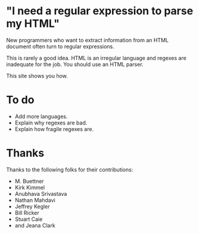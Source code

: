 # "I need a regular expression to parse my HTML"

New programmers who want to extract information from an HTML document
often turn to regular expressions.

This is rarely a good idea.  HTML is an irregular language and regexes
are inadequate for the job.  You should use an HTML parser.

This site shows you how.


# To do

* Add more languages.
* Explain why regexes are bad.
* Explain how fragile regexes are.

# Thanks

Thanks to the following folks for their contributions:

* M. Buettner
* Kirk Kimmel
* Anubhava Srivastava
* Nathan Mahdavi
* Jeffrey Kegler
* Bill Ricker
* Stuart Caie
* and Jeana Clark
